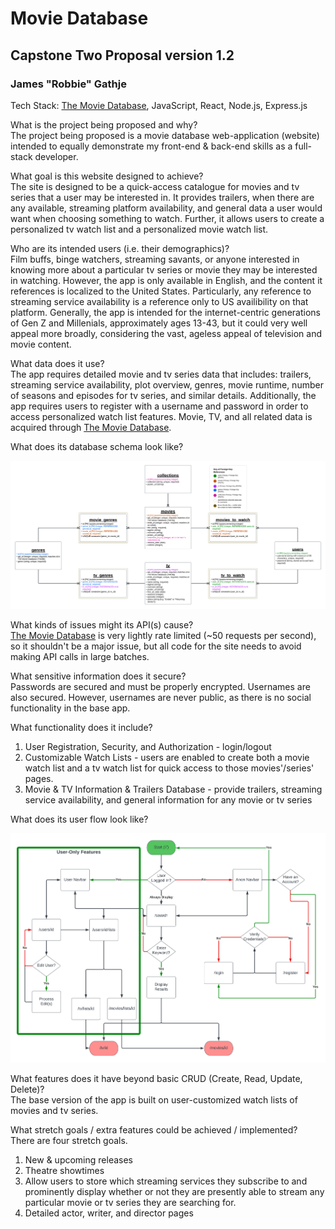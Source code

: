 # Movie Database

## Capstone Two Proposal version 1.2

### James "Robbie" Gathje

Tech Stack: [The Movie Database](https://developer.themoviedb.org/docs), JavaScript, React, Node.js, Express.js

What is the project being proposed and why?<br>
The project being proposed is a movie database web-application (website) intended to equally demonstrate my front-end & back-end skills as a full-stack developer.

What goal is this website designed to achieve?<br>
The site is designed to be a quick-access catalogue for movies and tv series that a user may be interested in. It provides trailers, when there are any available, streaming platform availability, and general data a user would want when choosing something to watch. Further, it allows users to create a personalized tv watch list and a personalized movie watch list.

Who are its intended users (i.e. their demographics)?<br>
Film buffs, binge watchers, streaming savants, or anyone interested in knowing more about a particular tv series or movie they may be interested in watching. However, the app is only available in English, and the content it references is localized to the United States. Particularly, any reference to streaming service availability is a reference only to US availibility on that platform. Generally, the app is intended for the internet-centric generations of Gen Z and Millenials, approximately ages 13-43, but it could very well appeal more broadly, considering the vast, ageless appeal of television and movie content.

What data does it use?<br>
The app requires detailed movie and tv series data that includes: trailers, streaming service availability, plot overview, genres, movie runtime, number of seasons and episodes for tv series, and similar details. Additionally, the app requires users to register with a username and password in order to access personalized watch list features. Movie, TV, and all related data is acquired through [The Movie Database](https://developer.themoviedb.org/docs).

What does its database schema look like?

![Database Schema Diagram](docs/database_schema.png)

What kinds of issues might its API(s) cause?<br>
[The Movie Database](https://developer.themoviedb.org/docs) is very lightly rate limited (~50 requests per second), so it shouldn't be a major issue, but all code for the site needs to avoid making API calls in large batches.

What sensitive information does it secure?<br>
Passwords are secured and must be properly encrypted. Usernames are also secured. However, usernames are never public, as there is no social functionality in the base app.

What functionality does it include?

1. User Registration, Security, and Authorization - login/logout
2. Customizable Watch Lists - users are enabled to create both a movie watch list and a tv watch list for quick access to those movies'/series' pages.
3. Movie & TV Information & Trailers Database - provide trailers, streaming service availability, and general information for any movie or tv series

What does its user flow look like?

![User Flow Diagram](docs/user_flow_diagram.png)

What features does it have beyond basic CRUD (Create, Read, Update, Delete)?<br>
The base version of the app is built on user-customized watch lists of movies and tv series.

What stretch goals / extra features could be achieved / implemented?<br>
There are four stretch goals.

1. New & upcoming releases
2. Theatre showtimes
3. Allow users to store which streaming services they subscribe to and prominently display whether or not they are presently able to stream any particular movie or tv series they are searching for.
4. Detailed actor, writer, and director pages